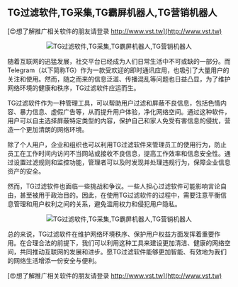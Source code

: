 ## **TG过滤软件,TG采集,TG霸屏机器人,TG营销机器人**

[😍想了解推广相关软件的朋友请登录 http://www.vst.tw](http://www.vst.tw)

 <center><img src="https://vst.tw/MP4/tuiguang/png/0.png" alt="TG过滤软件,TG采集,TG霸屏机器人,TG营销机器人"></center>

随着互联网的迅猛发展，社交平台已经成为人们日常生活中不可或缺的一部分。而Telegram（以下简称TG）作为一款受欢迎的即时通讯应用，也吸引了大量用户的关注和使用。然而，随之而来的信息泛滥、传播混乱等问题也日益凸显，为了维护网络环境的健康和秩序，TG过滤软件应运而生。

TG过滤软件作为一种管理工具，可以帮助用户过滤和屏蔽不良信息，包括色情内容、暴力信息、虚假广告等，从而提升用户体验，净化网络空间。通过这种软件，用户可以自主选择屏蔽特定类型的内容，保护自己和家人免受有害信息的侵扰，营造一个更加清朗的网络环境。

除了个人用户，企业和组织也可以利用TG过滤软件来管理员工的使用行为，防止员工在工作时间内访问不当网站或接收不良信息，提高工作效率和信息安全性。通过设置过滤规则和监控功能，管理者可以及时发现并处理违规行为，保障企业信息资产的安全。

然而，TG过滤软件也面临一些挑战和争议。一些人担心过滤软件可能影响言论自由，甚至被用于政治目的。因此，在使用TG过滤软件的过程中，需要注意平衡信息管理和用户权利之间的关系，避免滥用权力和侵犯用户隐私。

 <center><img src="https://vst.tw/MP4/tuiguang/png/3.png" alt="TG过滤软件,TG采集,TG霸屏机器人,TG营销机器人"></center>

总的来说，TG过滤软件在维护网络环境秩序、保护用户权益方面发挥着重要作用。在合理合法的前提下，我们可以利用这种工具来建设更加清洁、健康的网络空间，共同推动互联网的发展和进步。愿TG过滤软件能够更加智能、有效地为我们的网络生活增添一份安全与便利。

[😍想了解推广相关软件的朋友请登录 http://www.vst.tw](http://www.vst.tw)



